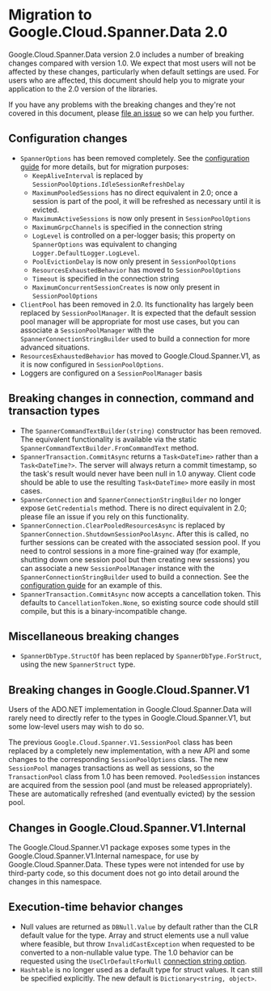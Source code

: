 # Migration to Google.Cloud.Spanner.Data 2.0

Google.Cloud.Spanner.Data version 2.0 includes a number of breaking
changes compared with version 1.0. We expect that most users will
not be affected by these changes, particularly when default settings
are used. For users who are affected, this document should help you
to migrate your application to the 2.0 version of the libraries.

If you have any problems with the breaking changes and they're not
covered in this document, please [file an
issue](https://github.com/googleapis/google-cloud-dotnet/issues/new)
so we can help you further.

## Configuration changes

- `SpannerOptions` has been removed completely. See the [configuration
  guide](configuration.md) for more details, but for migration
  purposes:
  - `KeepAliveInterval` is replaced by `SessionPoolOptions.IdleSessionRefreshDelay`
  - `MaximumPooledSessions` has no direct equivalent in 2.0; once a session
  is part of the pool, it will be refreshed as necessary until it is evicted.
  - `MaximumActiveSessions` is now only present in `SessionPoolOptions`
  - `MaximumGrpcChannels` is specified in the connection string
  - `LogLevel` is controlled on a per-logger basis; this property on
    `SpannerOptions` was equivalent to changing
    `Logger.DefaultLogger.LogLevel`.
  - `PoolEvictionDelay` is now only present in `SessionPoolOptions`
  - `ResourcesExhaustedBehavior` has moved to `SessionPoolOptions`
  - `Timeout` is specified in the connection string
  - `MaximumConcurrentSessionCreates` is now only present in
    `SessionPoolOptions`
- `ClientPool` has been removed in 2.0. Its functionality has largely
  been replaced by `SessionPoolManager`. It is expected that the
  default session pool manager will be appropriate for most use cases,
  but you can associate a `SessionPoolManager` with the
  `SpannerConnectionStringBuilder` used to build a connection for more
  advanced situations.
- `ResourcesExhaustedBehavior` has moved to Google.Cloud.Spanner.V1,
  as it is now configured in `SessionPoolOptions`.
- Loggers are configured on a `SessionPoolManager` basis

## Breaking changes in connection, command and transaction types

- The `SpannerCommandTextBuilder(string)` constructor has been removed.
  The equivalent functionality is available via the static
  `SpannerCommandTextBuilder.FromCommandText` method.
- `SpannerTransaction.CommitAsync` returns a `Task<DateTime>` rather
  than a `Task<DateTime?>`. The server will always return a commit
  timestamp, so the task's result would never have been null in 1.0
  anyway. Client code should be able to use the resulting
  `Task<DateTime>` more easily in most cases.
- `SpannerConnection` and `SpannerConnectionStringBuilder` no longer
  expose `GetCredentials` method. There is no direct equivalent in 2.0;
  please file an issue if you rely on this functionality.
- `SpannerConnection.ClearPooledResourcesAsync` is replaced by
  `SpannerConnection.ShutdownSessionPoolAsync`. After this is called,
  no further sessions can be created with the associated session pool.
  If you need to control sessions in a more fine-grained way (for
  example, shutting down one session pool but then creating new
  sessions) you can associate a new `SessionPoolManager` instance with the
  `SpannerConnectionStringBuilder` used to build a connection. See
  the [configuration guide](configuration.md) for an example of this.
- `SpannerTransaction.CommitAsync` now accepts a cancellation token.
  This defaults to `CancellationToken.None`, so existing source code
  should still compile, but this is a binary-incompatible change.

## Miscellaneous breaking changes

- `SpannerDbType.StructOf` has been replaced by
  `SpannerDbType.ForStruct`, using the new `SpannerStruct` type.

## Breaking changes in Google.Cloud.Spanner.V1

Users of the ADO.NET implementation in Google.Cloud.Spanner.Data
will rarely need to directly refer to the types in
Google.Cloud.Spanner.V1, but some low-level users may wish to do so.

The previous `Google.Cloud.Spanner.V1.SessionPool` class has been
replaced by a completely new implementation, with a new API and some
changes to the corresponding `SessionPoolOptions` class. The new
`SessionPool` manages transactions as well as sessions, so the
`TransactionPool` class from 1.0 has been removed. `PooledSession`
instances are acquired from the session pool (and must be released
appropriately). These are automatically refreshed (and eventually
evicted) by the session pool.

## Changes in Google.Cloud.Spanner.V1.Internal

The Google.Cloud.Spanner.V1 package exposes some types in the
Google.Cloud.Spanner.V1.Internal namespace, for use by
Google.Cloud.Spanner.Data. These types were not intended for
use by third-party code, so this document does not go into detail
around the changes in this namespace.

## Execution-time behavior changes

- Null values are returned as `DBNull.Value` by default rather
  than the CLR default value for the type. Array and struct elements
  use a null value where feasible, but throw `InvalidCastException`
  when requested to be converted to a non-nullable value type. The
  1.0 behavior can be requested using the `UseClrDefaultForNull`
  [connection string option](connection_string.md).
- `Hashtable` is no longer used as a default type for
  struct values. It can still be specified explicitly.
  The new default is `Dictionary<string, object>`.
